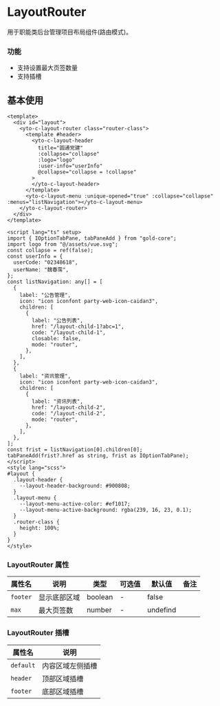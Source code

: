 <!--
 * @Author: weichunpei
 * @Date: 2023-10-20 13:07:20
 * @LastEditors: weichunpei
 * @LastEditTime: 2023-10-20 13:25:54
 * @Description:
-->

# LayoutRouter

用于职能类后台管理项目布局组件(路由模式)。

### 功能

- 支持设置最大页签数量
- 支持插槽

## 基本使用

<demo src="./basic.vue"></demo>

```vue
<template>
  <div id="layout">
    <yto-c-layout-router class="router-class">
      <template #header>
        <yto-c-layout-header
          title="圆通党建"
          :collapse="collapse"
          :logo="logo"
          :user-info="userInfo"
          @collapse="collapse = !collapse"
        >
        </yto-c-layout-header>
      </template>
      <yto-c-layout-menu :unique-opened="true" :collapse="collapse" :menus="listNavigation"></yto-c-layout-menu>
    </yto-c-layout-router>
  </div>
</template>

<script lang="ts" setup>
import { IOptionTabPane, tabPaneAdd } from "gold-core";
import logo from "@/assets/vue.svg";
const collapse = ref(false);
const userInfo = {
  userCode: "02348618",
  userName: "魏春霈",
};
const listNavigation: any[] = [
  {
    label: "公告管理",
    icon: "icon iconfont party-web-icon-caidan3",
    children: [
      {
        label: "公告列表",
        href: "/layout-child-1?abc=1",
        code: "/layout-child-1",
        closable: false,
        mode: "router",
      },
    ],
  },
  {
    label: "资讯管理",
    icon: "icon iconfont party-web-icon-caidan3",
    children: [
      {
        label: "资讯列表",
        href: "/layout-child-2",
        code: "/layout-child-2",
        mode: "router",
      },
    ],
  },
];
const frist = listNavigation[0].children[0];
tabPaneAdd(frist?.href as string, frist as IOptionTabPane);
</script>
<style lang="scss">
#layout {
  .layout-header {
    --layout-header-background: #900808;
  }
  .layout-menu {
    --layout-menu-active-color: #ef1017;
    --layout-menu-active-background: rgba(239, 16, 23, 0.1);
  }
  .router-class {
    height: 100%;
  }
}
</style>
```

### LayoutRouter 属性

| 属性名   | 说明         | 类型    | 可选值 | 默认值   | 备注 |
| -------- | ------------ | ------- | ------ | -------- | ---- |
| `footer` | 显示底部区域 | boolean | -      | false    |      |
| `max`    | 最大页签数   | number  | -      | undefind |      |

### LayoutRouter 插槽

| 属性名    | 说明             |
| --------- | ---------------- |
| `default` | 内容区域左侧插槽 |
| `header`  | 顶部区域插槽     |
| `footer`  | 底部区域插槽     |
